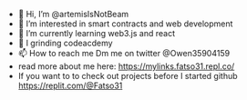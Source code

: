 - 👋 Hi, I’m @artemisIsNotBeam
- 👀 I’m interested in smart contracts and web development
- 🌱 I’m currently learning web3.js and react
- 🧠 I grinding codeacdemy
- 📫 How to reach me Dm me on twitter @Owen35904159
- read more about me here: https://mylinks.fatso31.repl.co/
- If you want to to check out projects before I started github
          https://replit.com/@Fatso31

<!---
artemisIsNotBeam/artemisIsNotBeam is a ✨ special ✨ repository because its `README.md` (this file) appears on your GitHub profile.
You can click the Preview link to take a look at your changes.
--->
